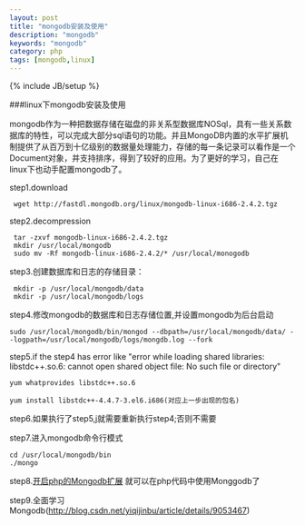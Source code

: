 ```yaml
---
layout: post
title: "mongodb安装及使用"
description: "mongodb"
keywords: "mongodb"
category: php
tags: [mongodb,linux]
---
```

{% include JB/setup %}

###linux下mongodb安装及使用

mongodb作为一种把数据存储在磁盘的非关系型数据库NOSql，具有一些关系数据库的特性，可以完成大部分sql语句的功能。并且MongoDB内置的水平扩展机制提供了从百万到十亿级别的数据量处理能力，存储的每一条记录可以看作是一个Document对象，并支持排序，得到了较好的应用。为了更好的学习，自己在linux下也动手配置mongodb了。

<!-- more -->

step1.download

	 wget http://fastdl.mongodb.org/linux/mongodb-linux-i686-2.4.2.tgz

step2.decompression 

	 tar -zxvf mongodb-linux-i686-2.4.2.tgz
	 mkdir /usr/local/mongodb
	 sudo mv -Rf mongodb-linux-i686-2.4.2/* /usr/local/monogodb
	
step3.创建数据库和日志的存储目录：

	 mkdir -p /usr/local/mongodb/data
     mkdir -p /usr/local/mongodb/logs

step4.修改mongodb的数据库和日志存储位置,并设置mongodb为后台启动

	sudo /usr/local/mongodb/bin/mongod --dbpath=/usr/local/mongodb/data/ --logpath=/usr/local/mongodb/logs/mongdb.log --fork

step5.if the step4 has error like "error while loading shared libraries: libstdc++.so.6: cannot open shared object file: No such file or directory"

	yum whatprovides libstdc++.so.6
     
	yum install libstdc++-4.4.7-3.el6.i686(对应上一步出现的包名)

step6.如果执行了step5,j就需要重新执行step4;否则不需要

step7.进入mongodb命令行模式

	cd /usr/local/mongodb/bin
	./mongo

step8.<a href="http://www.111cn.net/sys/linux/58162.htm" target="_blank">开启php的Mongodb扩展</a> 就可以在php代码中使用Monggodb了


step9.全面学习Mongodb(<a href="http://blog.csdn.net/yiqijinbu/article/details/9053467" target="_blank">http://blog.csdn.net/yiqijinbu/article/details/9053467</a>)

